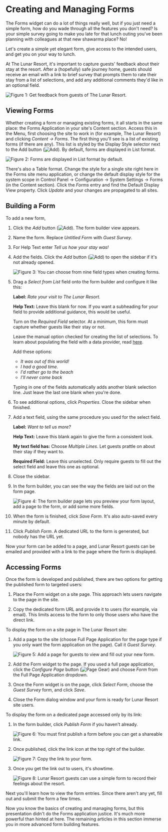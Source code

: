 # Creating and Managing Forms [](id=creating-and-managing-forms)

The Forms widget can do a lot of things really well, but if you just need
a simple form, how do you wade through all the features you don't need? Is your
simple survey going to make you late for that lunch outing you've been planning
with colleagues at that new shawarma place? No!

Let's create a simple yet elegant form, give access to the intended users, and
get you on your way to lunch.

At The Lunar Resort, it's important to capture guests' feedback about their stay
at the resort. After a (hopefully) safe journey home, guests should receive an
email with a link to brief survey that prompts them to rate their stay from
a list of selections, and add any additional comments they'd like in an optional
field.

![Figure 1: Get feedback from guests of The Lunar Resort.](../../images/forms-guest-survey.png)

## Viewing Forms [](id=viewing-forms)

Whether creating a form or managing existing forms, it all starts in the same
place: the Forms Application in your site's Content section. Access this in the
Menu, first choosing the site to work in (for example, The Lunar Resort) and
clicking *Content &rarr; Forms*. The first thing you'll see is a list of
existing forms (if there are any). This list is styled by the Display Style
selector next to the Add button (![Add](../../images/icon-add.png)). By
default, forms are displayed in List format.

![Figure 2: Forms are displayed in List format by default.](../../images/forms-list-view.png)

There's also a Table format. Change the style for a single site right here in 
the Forms site menu application, or change the default display style for the
system scope in Control Panel &rarr; Configuration &rarr; System Settings &rarr;
Forms (in the Content section). Click the *Forms* entry and find the Default
Display View property. Click *Update* and your changes are propagated to all
sites.

## Building a Form [](id=building-a-form)

To add a new form, 

1.  Click the *Add* button (![Add](../../images/icon-add.png)). The form builder
    view appears. 

2.  Name the form. Replace *Untitled Form* with *Guest Survey*.

3.  For Help Text enter *Tell us how your stay was!*

4.  Add the fields. Click the *Add* button (![Add](../../images/icon-add.png))
    to open the sidebar if it's not already opened.

    ![Figure 3: You can choose from nine field types when creating forms.](../../images/forms-sidebar.png)

5.  Drag a *Select from List* field onto the form builder and configure it like 
    this:

    **Label:** *Rate your visit to The Lunar Resort.*

    **Help Text:** Leave this blank for now. If you want a subheading for your
    field to provide additional guidance, this would be useful.

    Turn on the *Required Field* selector. At a minimum, this form must capture
    whether guests like their stay or not.

    Leave the manual option checked for creating the list of selections. To
    learn about populating the field with a data provider, read
    [here](/discover/portal/-/knowledge_base/7-1/data-providers).

    Add these options:
    
    - *It was out of this world!*
    - *I had a good time.*
    - *I'd rather go to the beach*
    - *I'll never come back*
    
    Typing in one of the fields automatically adds another blank selection line.
    Just leave the last one blank when you're done.

6.  To see additional options, click *Properties*. Close the sidebar when
    finished.

7.  Add a text field, using the same procedure you used for the select
    field.

    **Label:** *Want to tell us more?*

    **Help Text:** Leave this blank again to give the form a consistent look.

    **My text field has:** Choose *Multiple Lines*. Let guests prattle on about
    their stay if they want to.

    **Required Field:** Leave this unselected. Only require guests to fill out
    the select field and leave this one as optional.

8.  Close the sidebar.

9.  In the form builder, you can see the way the fields are laid out on the form
    page.

    ![Figure 4: The form builder page lets you preview your form layout, add a page to the form, or add some more fields.](../../images/forms-form-builder.png)

10.  When the form is finished, click *Save Form*. It's also auto-saved every
     minute by default.

11.  Click *Publish Form*. A dedicated URL to the form is generated, but nobody
     has the URL yet.

Now your form can be added to a page, and Lunar Resort guests can be emailed and
provided with a link to the page where the form is displayed.

## Accessing Forms [](id=accessing-forms)

Once the form is developed and published, there are two options for getting the
published form to targeted users:

1.  Place the Form widget on a site page. This approach lets users navigate to 
    the page in the site.

2. Copy the dedicated form URL and provide it to users (for example, via email).
   This limits access to the form to only those users who have the direct link.

To display the form on a site page in The Lunar Resort site:

1.  Add a page to the site (choose Full Page Application for the page type if
    you only want the form application on the page). Call it *Guest Survey*.

    ![Figure 5: Add a page for guests to view and fill out your new form.](../../images/forms-guest-survey-page.png)

2.  Add the Form widget to the page. If you used a full page application, click
    the *Configure Page* button (![Page Gear](../../images/icon-page-gear.png))
    and choose *Form* from the Full Page Application dropdown.

3.  Once the Form widget is on the page, click *Select Form*, choose the 
    *Guest Survey* form, and click *Save*.

4.  Close the Form dialog window and your form is ready for Lunar Resort site 
    users.

To display the form on a dedicated page accessed only by its link:

1.  In the form builder, click *Publish Form* if you haven't already.

    ![Figure 6: You must first publish a form before you can get a shareable link.](../../images/forms-link-grayed.png)

2.  Once published, click the link icon at the top right of the builder.

    ![Figure 7: Copy the link to your form.](../../images/forms-link.png)

3. Once you get the link out to users, it's showtime.

    ![Figure 8: Lunar Resort guests can use a simple form to record their feelings about the resort.](../../images/forms-guest-survey.png)

Next you'll learn how to view the form entries. Since there aren't any yet, fill
out and submit the form a few times. 

Now you know the basics of creating and managing forms, but this presentation
didn't do the Forms application justice. It's much more powerful than hinted at
here. The remaining articles in this section immerse you in more advanced form
building features.

